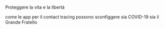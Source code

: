 Proteggere la vita e la libertà

come le app per il contact tracing possono sconfiggere sia COVID-19 sia il Grande Fratello